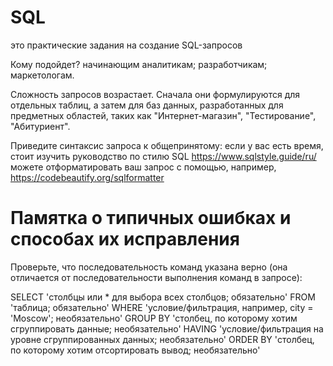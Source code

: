 # SQL
это практические задания на создание SQL-запросов

Кому подойдет?
начинающим аналитикам;
разработчикам;
маркетологам.

Сложность запросов возрастает. Сначала они формулируются для отдельных таблиц, а затем для баз данных, разработанных для предметных областей, таких как "Интернет-магазин", "Тестирование", "Абитуриент". 

Приведите синтаксис запроса к общепринятому:
если у вас есть время, стоит изучить руководство по стилю SQL https://www.sqlstyle.guide/ru/
можете отформатировать ваш запрос с помощью, например, https://codebeautify.org/sqlformatter

# Памятка о типичных ошибках и способах их исправления
Проверьте, что последовательность команд указана верно (она отличается от последовательности выполнения команд в запросе):

SELECT 'столбцы или * для выбора всех столбцов; обязательно'
FROM 'таблица; обязательно'
WHERE 'условие/фильтрация, например, city = 'Moscow'; необязательно'
GROUP BY 'столбец, по которому хотим сгруппировать данные; необязательно'
HAVING 'условие/фильтрация на уровне сгруппированных данных; необязательно'
ORDER BY 'столбец, по которому хотим отсортировать вывод; необязательно'
